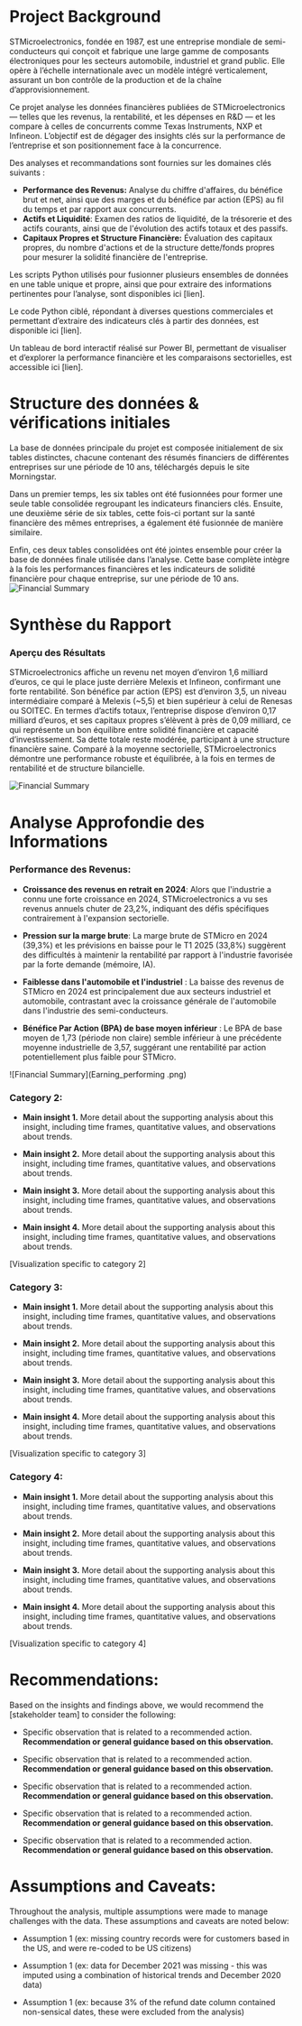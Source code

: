 # Project Background
STMicroelectronics, fondée en 1987, est une entreprise mondiale de semi-conducteurs qui conçoit et fabrique une large gamme de composants électroniques pour les secteurs automobile, industriel et grand public. Elle opère à l’échelle internationale avec un modèle intégré verticalement, assurant un bon contrôle de la production et de la chaîne d’approvisionnement.

Ce projet analyse les données financières publiées de STMicroelectronics — telles que les revenus, la rentabilité, et les dépenses en R&D — et les compare à celles de concurrents comme Texas Instruments, NXP et Infineon. L’objectif est de dégager des insights clés sur la performance de l’entreprise et son positionnement face à la concurrence.

Des analyses et recommandations sont fournies sur les domaines clés suivants :

- **Performance des Revenus:** Analyse du chiffre d'affaires, du bénéfice brut et net, ainsi que des marges et du bénéfice par action (EPS) au fil du temps et par rapport aux concurrents.
- **Actifs et Liquidité**: Examen des ratios de liquidité, de la trésorerie et des actifs courants, ainsi que de l'évolution des actifs totaux et des passifs.
- **Capitaux Propres et Structure Financière:** Évaluation des capitaux propres, du nombre d'actions et de la structure dette/fonds propres pour mesurer la solidité financière de l'entreprise. 

Les scripts Python utilisés pour fusionner plusieurs ensembles de données en une table unique et propre, ainsi que pour extraire des informations pertinentes pour l’analyse, sont disponibles ici [lien].

Le code Python ciblé, répondant à diverses questions commerciales et permettant d’extraire des indicateurs clés à partir des données, est disponible ici [lien].

Un tableau de bord interactif réalisé sur Power BI, permettant de visualiser et d’explorer la performance financière et les comparaisons sectorielles, est accessible ici [lien].


# Structure des données & vérifications initiales

La base de données principale du projet est composée initialement de six tables distinctes, chacune contenant des résumés financiers de différentes entreprises sur une période de 10 ans, téléchargés depuis le site Morningstar.

Dans un premier temps, les six tables ont été fusionnées pour former une seule table consolidée regroupant les indicateurs financiers clés. Ensuite, une deuxième série de six tables, cette fois-ci portant sur la santé financière des mêmes entreprises, a également été fusionnée de manière similaire.

Enfin, ces deux tables consolidées ont été jointes ensemble pour créer la base de données finale utilisée dans l’analyse. Cette base complète intègre à la fois les performances financières et les indicateurs de solidité financière pour chaque entreprise, sur une période de 10 ans.
![Financial Summary](financial_summary.png)

# Synthèse du Rapport

### Aperçu des Résultats

STMicroelectronics affiche un revenu net moyen d’environ 1,6 milliard d’euros, ce qui le place juste derrière Melexis et Infineon, confirmant une forte rentabilité. Son bénéfice par action (EPS) est d’environ 3,5, un niveau intermédiaire comparé à Melexis (~5,5) et bien supérieur à celui de Renesas ou SOITEC. En termes d’actifs totaux, l’entreprise dispose d’environ 0,17 milliard d’euros, et ses capitaux propres s’élèvent à près de 0,09 milliard, ce qui représente un bon équilibre entre solidité financière et capacité d’investissement. Sa dette totale reste modérée, participant à une structure financière saine. Comparé à la moyenne sectorielle, STMicroelectronics démontre une performance robuste et équilibrée, à la fois en termes de rentabilité et de structure bilancielle.

![Financial Summary](Overwiew_STMi.png)



# Analyse Approfondie des Informations
### Performance des Revenus:

* **Croissance des revenus en retrait en 2024**: Alors que l'industrie a connu une forte croissance en 2024, STMicroelectronics a vu ses revenus annuels chuter de 23,2%, indiquant des défis spécifiques contrairement à l'expansion sectorielle.
  
* **Pression sur la marge brute**: La marge brute de STMicro en 2024 (39,3%) et les prévisions en baisse pour le T1 2025 (33,8%) suggèrent des difficultés à maintenir la rentabilité par rapport à l'industrie favorisée par la forte demande (mémoire, IA).
  
* **Faiblesse dans l'automobile et l'industriel** : La baisse des revenus de STMicro en 2024 est principalement due aux secteurs industriel et automobile, contrastant avec la croissance générale de l'automobile dans l'industrie des semi-conducteurs.
  
* **Bénéfice Par Action (BPA) de base moyen inférieur** : Le BPA de base moyen de 1,73 (période non claire) semble inférieur à une précédente moyenne industrielle de 3,57, suggérant une rentabilité par action potentiellement plus faible pour STMicro.

![Financial Summary](Earning_performing .png)


### Category 2:

* **Main insight 1.** More detail about the supporting analysis about this insight, including time frames, quantitative values, and observations about trends.
  
* **Main insight 2.** More detail about the supporting analysis about this insight, including time frames, quantitative values, and observations about trends.
  
* **Main insight 3.** More detail about the supporting analysis about this insight, including time frames, quantitative values, and observations about trends.
  
* **Main insight 4.** More detail about the supporting analysis about this insight, including time frames, quantitative values, and observations about trends.

[Visualization specific to category 2]


### Category 3:

* **Main insight 1.** More detail about the supporting analysis about this insight, including time frames, quantitative values, and observations about trends.
  
* **Main insight 2.** More detail about the supporting analysis about this insight, including time frames, quantitative values, and observations about trends.
  
* **Main insight 3.** More detail about the supporting analysis about this insight, including time frames, quantitative values, and observations about trends.
  
* **Main insight 4.** More detail about the supporting analysis about this insight, including time frames, quantitative values, and observations about trends.

[Visualization specific to category 3]


### Category 4:

* **Main insight 1.** More detail about the supporting analysis about this insight, including time frames, quantitative values, and observations about trends.
  
* **Main insight 2.** More detail about the supporting analysis about this insight, including time frames, quantitative values, and observations about trends.
  
* **Main insight 3.** More detail about the supporting analysis about this insight, including time frames, quantitative values, and observations about trends.
  
* **Main insight 4.** More detail about the supporting analysis about this insight, including time frames, quantitative values, and observations about trends.

[Visualization specific to category 4]



# Recommendations:

Based on the insights and findings above, we would recommend the [stakeholder team] to consider the following: 

* Specific observation that is related to a recommended action. **Recommendation or general guidance based on this observation.**
  
* Specific observation that is related to a recommended action. **Recommendation or general guidance based on this observation.**
  
* Specific observation that is related to a recommended action. **Recommendation or general guidance based on this observation.**
  
* Specific observation that is related to a recommended action. **Recommendation or general guidance based on this observation.**
  
* Specific observation that is related to a recommended action. **Recommendation or general guidance based on this observation.**
  


# Assumptions and Caveats:

Throughout the analysis, multiple assumptions were made to manage challenges with the data. These assumptions and caveats are noted below:

* Assumption 1 (ex: missing country records were for customers based in the US, and were re-coded to be US citizens)
  
* Assumption 1 (ex: data for December 2021 was missing - this was imputed using a combination of historical trends and December 2020 data)
  
* Assumption 1 (ex: because 3% of the refund date column contained non-sensical dates, these were excluded from the analysis)
